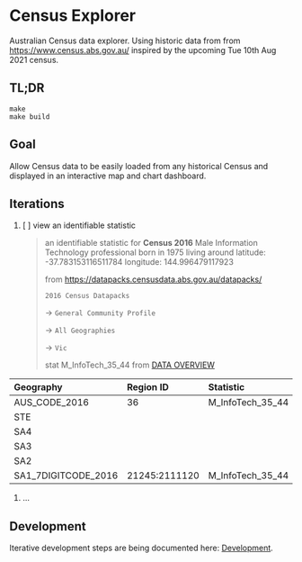 # Census Explorer

Australian Census data explorer. Using historic data from from
https://www.census.abs.gov.au/ inspired by the upcoming Tue 10th Aug 2021
census.

## TL;DR

```
make
make build
```

## Goal

Allow Census data to be easily loaded from any historical Census and displayed
in an interactive map and chart dashboard.

## Iterations

1. [ ] view an identifiable statistic
   > an identifiable statistic for **Census 2016**
   > Male Information Technology professional born in 1975 living around
   > latitude: -37.783153116511784 longitude: 144.996479117923
   >
   > from https://datapacks.censusdata.abs.gov.au/datapacks/
   >
   > `2016 Census Datapacks`
   >
   > -> `General Community Profile`
   >
   > -> `All Geographies`
   >
   > -> `Vic`
   >
   > stat M_InfoTech_35_44 from [DATA OVERVIEW](DATA_OVERVIEW.md)

| Geography           | Region ID     | Statistic        | Value  |
| :------------------ | :------------ | :--------------- | -----: |
| AUS_CODE_2016       | 36            | M_InfoTech_35_44 |  82634 |
| STE                 |               |                  |        |
| SA4                 |               |                  |        |
| SA3                 |               |                  |        |
| SA2                 |               |                  |        |
| SA1_7DIGITCODE_2016 | 21245:2111120 | M_InfoTech_35_44 |      3 |


1. ...

## Development

Iterative development steps are being documented here: [Development](DEVELOPMENT.md).

